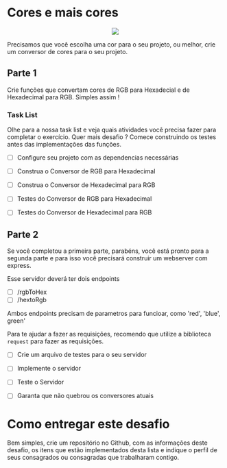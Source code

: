 # Cores e mais cores

<center>
  <img src="https://pa1.narvii.com/6437/e490081cae3ef1c0e1c77936346013e7d93e568e_hq.gif"></img>
</center>

Precisamos que você escolha uma cor para o seu projeto, ou melhor, crie um conversor de cores para o seu projeto.

## Parte 1

Crie funções que convertam cores de RGB para Hexadecial e de Hexadecimal para RGB. Simples assim !

### Task List

Olhe para a nossa task list e veja quais atividades você precisa fazer para completar o exercício. Quer mais desafio ? Comece construindo os testes antes das implementações das funções.

- [ ] Configure seu projeto com as dependencias necessárias
- [ ] Construa o Conversor de RGB para Hexadecimal
- [ ] Construa o Conversor de Hexadecimal para RGB
- [ ] Testes do Conversor de RGB para Hexadecimal
- [ ] Testes do Conversor de Hexadecimal para RGB


## Parte 2

Se você completou a primeira parte, parabéns, você está pronto para a segunda parte e para isso você precisará construir um webserver com express.

Esse servidor deverá ter dois endpoints

- [ ] /rgbToHex
- [ ] /hextoRgb

Ambos endpoints precisam de parametros para funcioar, como 'red', 'blue', green' 

Para te ajudar a fazer as requisições, recomendo que utilize a biblioteca `request` para fazer as requisições.

- [ ] Crie um arquivo de testes para o seu servidor
- [ ] Implemente o servidor
- [ ] Teste o Servidor
- [ ] Garanta que não quebrou os conversores atuais


# Como entregar este desafio

Bem simples, crie um repositório no Github, com as informações deste desafio, os itens que estão implementados desta lista e indique o perfil de seus consagrados ou consagradas que trabalharam contigo.